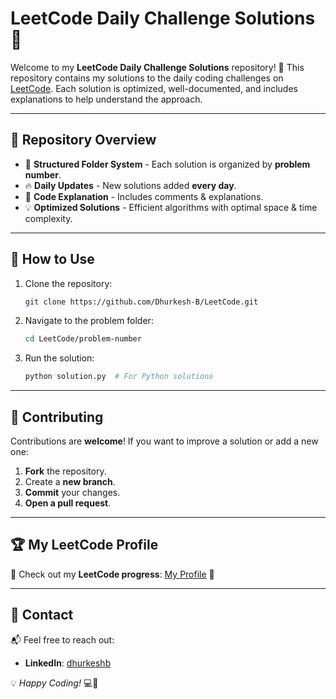 # LeetCode Daily Challenge Solutions 🚀

Welcome to my **LeetCode Daily Challenge Solutions** repository! 🌟 This repository contains my solutions to the daily coding challenges on [LeetCode](https://leetcode.com/). Each solution is optimized, well-documented, and includes explanations to help understand the approach.

---

## 📌 Repository Overview

- 📂 **Structured Folder System** - Each solution is organized by **problem number**.
- 🔥 **Daily Updates** - New solutions added **every day**.
- 📝 **Code Explanation** - Includes comments & explanations.
- 💡 **Optimized Solutions** - Efficient algorithms with optimal space & time complexity.

---

## 🚀 How to Use

1. Clone the repository:
   ```bash
   git clone https://github.com/Dhurkesh-B/LeetCode.git
   ```
2. Navigate to the problem folder:
   ```bash
   cd LeetCode/problem-number
   ```
3. Run the solution:
   ```bash
   python solution.py  # For Python solutions
   ```
---

## 🤝 Contributing

Contributions are **welcome**! If you want to improve a solution or add a new one:
1. **Fork** the repository.
2. Create a **new branch**.
3. **Commit** your changes.
4. **Open a pull request**.

---

## 🏆 My LeetCode Profile

📌 Check out my **LeetCode progress**: [My Profile](https://leetcode.com/dhurkesh-b/) 🚀

---

## 📧 Contact

📬 Feel free to reach out:
- **LinkedIn**: [dhurkeshb](https://www.linkedin.com/in/dhurkeshb/)

💡 *Happy Coding!* 💻🎯

